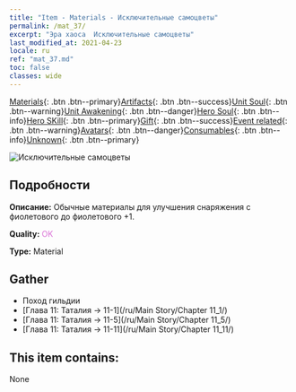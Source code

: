 ```yaml
---
title: "Item - Materials - Исключительные самоцветы"
permalink: /mat_37/
excerpt: "Эра хаоса  Исключительные самоцветы"
last_modified_at: 2021-04-23
locale: ru
ref: "mat_37.md"
toc: false
classes: wide
---
```

 [Materials](/ItemsRU/){: .btn .btn--primary}[Artifacts](/ItemsRU/Artifacts/){: .btn .btn--success}[Unit Soul](/ItemsRU/UnitSoul/){: .btn .btn--warning}[Unit Awakening](/ItemsRU/UnitAwakening/){: .btn .btn--danger}[Hero Soul](/ItemsRU/HeroSoul/){: .btn .btn--info}[Hero SKill](/ItemsRU/HeroSkill/){: .btn .btn--primary}[Gift](/ItemsRU/Gift/){: .btn .btn--success}[Event related](/ItemsRU/Events/){: .btn .btn--warning}[Avatars](/ItemsRU/Avatars/){: .btn .btn--danger}[Consumables](/ItemsRU/Consumables/){: .btn .btn--info}[Unknown](/ItemsRU/Unknown/){: .btn .btn--primary}

 ![Исключительные самоцветы](/images/t/i_cailiao_baoshi2.png)

## Подробности
 **Описание:** Обычные материалы для улучшения снаряжения c фиолетового до фиолетового +1.

 **Quality:** <span style="color: #DA70D6">OK</span>

 **Type:** Material

## Gather

*    Поход гильдии 
*    [Глава 11: Таталия -> 11-1](/ru/Main Story/Chapter 11_1/) 
*    [Глава 11: Таталия -> 11-5](/ru/Main Story/Chapter 11_5/) 
*    [Глава 11: Таталия -> 11-11](/ru/Main Story/Chapter 11_11/) 

## This item contains:

  None


